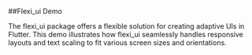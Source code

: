 ##Flexi_ui Demo

The flexi_ui package offers a flexible solution for creating adaptive UIs in Flutter. This demo illustrates how flexi_ui seamlessly handles responsive layouts and text scaling to fit various screen sizes and orientations.
